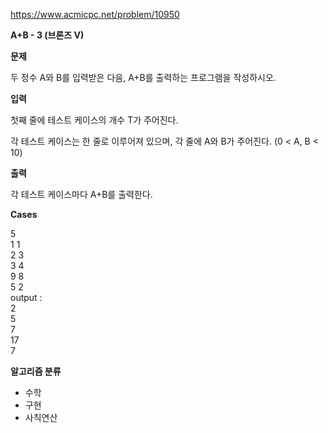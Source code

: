 https://www.acmicpc.net/problem/10950

**A+B - 3 (브론즈 V)**

**문제**

두 정수 A와 B를 입력받은 다음, A+B를 출력하는 프로그램을 작성하시오.

**입력**

첫째 줄에 테스트 케이스의 개수 T가 주어진다.

각 테스트 케이스는 한 줄로 이루어져 있으며, 각 줄에 A와 B가 주어진다. (0 < A, B < 10)

**출력**

각 테스트 케이스마다 A+B를 출력한다.

**Cases**

5<br>
1 1<br>
2 3<br>
3 4<br>
9 8<br>
5 2<br>
output :<br>
2<br>
5<br>
7<br>
17<br>
7

**알고리즘 분류**

- 수학
- 구현
- 사칙연산
